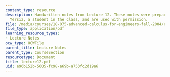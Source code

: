 ```yaml
---
content_type: resource
description: Handwritten notes from Lecture 12. These notes were prepared by Melike
  Yersiz, a student in the class, and are used with permission.
file: /media/courses/18-075-advanced-calculus-for-engineers-fall-2004/e96b152b5605fc98a69ba753fc2d19a6_lecture12.pdf
file_type: application/pdf
learning_resource_types:
- Lecture Notes
ocw_type: OCWFile
parent_title: Lecture Notes
parent_type: CourseSection
resourcetype: Document
title: lecture12.pdf
uid: e96b152b-5605-fc98-a69b-a753fc2d19a6
---
```

